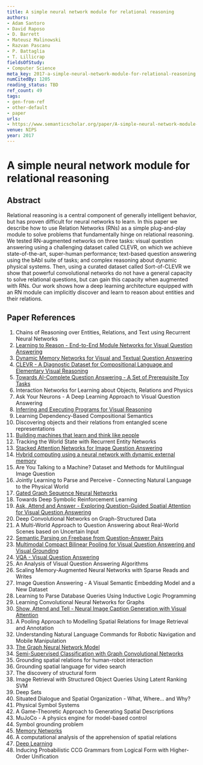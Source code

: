 ```yaml
---
title: A simple neural network module for relational reasoning
authors:
- Adam Santoro
- David Raposo
- D. Barrett
- Mateusz Malinowski
- Razvan Pascanu
- P. Battaglia
- T. Lillicrap
fieldsOfStudy:
- Computer Science
meta_key: 2017-a-simple-neural-network-module-for-relational-reasoning
numCitedBy: 1205
reading_status: TBD
ref_count: 49
tags:
- gen-from-ref
- other-default
- paper
urls:
- https://www.semanticscholar.org/paper/A-simple-neural-network-module-for-relational-Santoro-Raposo/007112213ece771be72cbecfd59f048209facabd?sort=total-citations
venue: NIPS
year: 2017
---
```


# A simple neural network module for relational reasoning

## Abstract

Relational reasoning is a central component of generally intelligent behavior, but has proven difficult for neural networks to learn. In this paper we describe how to use Relation Networks (RNs) as a simple plug-and-play module to solve problems that fundamentally hinge on relational reasoning. We tested RN-augmented networks on three tasks: visual question answering using a challenging dataset called CLEVR, on which we achieve state-of-the-art, super-human performance; text-based question answering using the bAbI suite of tasks; and complex reasoning about dynamic physical systems. Then, using a curated dataset called Sort-of-CLEVR we show that powerful convolutional networks do not have a general capacity to solve relational questions, but can gain this capacity when augmented with RNs. Our work shows how a deep learning architecture equipped with an RN module can implicitly discover and learn to reason about entities and their relations.

## Paper References

1. Chains of Reasoning over Entities, Relations, and Text using Recurrent Neural Networks
2. [Learning to Reason - End-to-End Module Networks for Visual Question Answering](2017-learning-to-reason-end-to-end-module-networks-for-visual-question-answering)
3. [Dynamic Memory Networks for Visual and Textual Question Answering](2016-dynamic-memory-networks-for-visual-and-textual-question-answering)
4. [CLEVR - A Diagnostic Dataset for Compositional Language and Elementary Visual Reasoning](2017-clevr-a-diagnostic-dataset-for-compositional-language-and-elementary-visual-reasoning)
5. [Towards AI-Complete Question Answering - A Set of Prerequisite Toy Tasks](2016-towards-ai-complete-question-answering-a-set-of-prerequisite-toy-tasks)
6. Interaction Networks for Learning about Objects, Relations and Physics
7. Ask Your Neurons - A Deep Learning Approach to Visual Question Answering
8. [Inferring and Executing Programs for Visual Reasoning](2017-inferring-and-executing-programs-for-visual-reasoning)
9. Learning Dependency-Based Compositional Semantics
10. Discovering objects and their relations from entangled scene representations
11. [Building machines that learn and think like people](2016-building-machines-that-learn-and-think-like-people)
12. Tracking the World State with Recurrent Entity Networks
13. [Stacked Attention Networks for Image Question Answering](2016-stacked-attention-networks-for-image-question-answering)
14. [Hybrid computing using a neural network with dynamic external memory](2016-hybrid-computing-using-a-neural-network-with-dynamic-external-memory)
15. Are You Talking to a Machine? Dataset and Methods for Multilingual Image Question
16. Jointly Learning to Parse and Perceive - Connecting Natural Language to the Physical World
17. [Gated Graph Sequence Neural Networks](2016-gated-graph-sequence-neural-networks)
18. Towards Deep Symbolic Reinforcement Learning
19. [Ask, Attend and Answer - Exploring Question-Guided Spatial Attention for Visual Question Answering](2016-ask-attend-and-answer-exploring-question-guided-spatial-attention-for-visual-question-answering)
20. Deep Convolutional Networks on Graph-Structured Data
21. A Multi-World Approach to Question Answering about Real-World Scenes based on Uncertain Input
22. [Semantic Parsing on Freebase from Question-Answer Pairs](2013-semantic-parsing-on-freebase-from-question-answer-pairs)
23. [Multimodal Compact Bilinear Pooling for Visual Question Answering and Visual Grounding](2016-multimodal-compact-bilinear-pooling-for-visual-question-answering-and-visual-grounding)
24. [VQA - Visual Question Answering](2015-vqa-visual-question-answering)
25. An Analysis of Visual Question Answering Algorithms
26. Scaling Memory-Augmented Neural Networks with Sparse Reads and Writes
27. Image Question Answering - A Visual Semantic Embedding Model and a New Dataset
28. Learning to Parse Database Queries Using Inductive Logic Programming
29. Learning Convolutional Neural Networks for Graphs
30. [Show, Attend and Tell - Neural Image Caption Generation with Visual Attention](2015-show-attend-and-tell-neural-image-caption-generation-with-visual-attention)
31. A Pooling Approach to Modelling Spatial Relations for Image Retrieval and Annotation
32. Understanding Natural Language Commands for Robotic Navigation and Mobile Manipulation
33. [The Graph Neural Network Model](2009-the-graph-neural-network-model)
34. [Semi-Supervised Classification with Graph Convolutional Networks](2017-semi-supervised-classification-with-graph-convolutional-networks)
35. Grounding spatial relations for human-robot interaction
36. Grounding spatial language for video search
37. The discovery of structural form
38. Image Retrieval with Structured Object Queries Using Latent Ranking SVM
39. Deep Sets
40. Situated Dialogue and Spatial Organization - What, Where… and Why?
41. Physical Symbol Systems
42. A Game-Theoretic Approach to Generating Spatial Descriptions
43. MuJoCo - A physics engine for model-based control
44. Symbol grounding problem
45. [Memory Networks](2015-memory-networks)
46. A computational analysis of the apprehension of spatial relations
47. [Deep Learning](2016-deep-learning)
48. Inducing Probabilistic CCG Grammars from Logical Form with Higher-Order Unification
